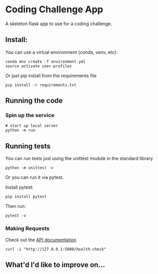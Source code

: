 # Coding Challenge App

A skeleton flask app to use for a coding challenge.

## Install:

You can use a virtual environment (conda, venv, etc):
```
conda env create -f environment.yml
source activate user-profiles
```

Or just pip install from the requirements file
``` 
pip install -r requirements.txt
```

## Running the code

### Spin up the service

```
# start up local server
python -m run 
```

## Running tests

You can run tests just using the unittest module in the standard library
```
python -m unittest -v
```
Or you can run it via pytest.

Install pytest:
```
pip install pytest
```
Then run:
```
pytest -v
```

### Making Requests

Check out the [API documentation](apidocs.md)
```
curl -i "http://127.0.0.1:5000/health-check"
```


## What'd I'd like to improve on...
